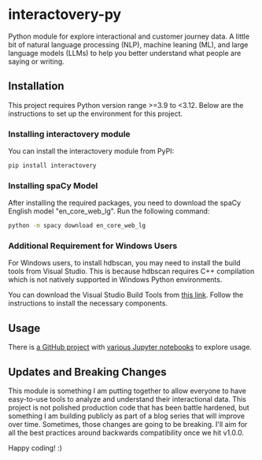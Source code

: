 # interactovery-py
Python module for explore interactional and customer journey data.  A little bit of natural language processing (NLP), 
machine leaning (ML), and large language models (LLMs) to help you better understand what people are saying or writing.

## Installation

This project requires Python version range >=3.9 to <3.12. Below are the instructions to set up the environment for this project.

### Installing interactovery module

You can install the interactovery module from PyPI:

```bash
pip install interactovery
```

### Installing spaCy Model

After installing the required packages, you need to download the spaCy English model "en_core_web_lg". Run the following command:

```bash
python -m spacy download en_core_web_lg
```

### Additional Requirement for Windows Users
For Windows users, to install hdbscan, you may need to install the build tools from Visual Studio. This is because hdbscan requires C++ compilation which is not natively supported in Windows Python environments.

You can download the Visual Studio Build Tools from [this link](https://visualstudio.microsoft.com/downloads/). Follow the instructions to install the necessary components.


## Usage

There is [a GitHub project](https://github.com/sitinc/journey-discovery-getting-started) with [various Jupyter notebooks](https://github.com/sitinc/journey-discovery-getting-started/blob/main/notes/) to explore usage.  


## Updates and Breaking Changes

This module is something I am putting together to allow everyone to have easy-to-use tools to analyze and understand their interactional data.  This project is not polished production code that has been battle hardened, but something I am building publicly as part of a blog series that will improve over time.  Sometimes, those changes are going to be breaking.  I'll aim for all the best practices around backwards compatibility once we hit v1.0.0.

Happy coding!  :)
